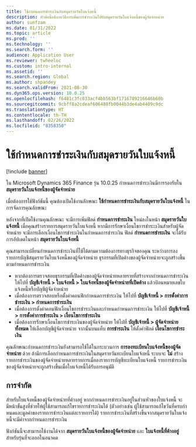 ```yaml
---
title: ใช้กำหนดการชำระเงินกับสมุดรายวันใบแจ้งหนี้
description: หัวข้อนี้อธิบายวิธีการเพิ่มการชำระเงินไปยังสมุดรายวันใบแจ้งหนี้ของผู้จัดจำหน่าย
author: sunfzam
ms.date: 01/31/2022
ms.topic: article
ms.prod: ''
ms.technology: ''
ms.search.form: ''
audience: Application User
ms.reviewer: twheeloc
ms.custom: intro-internal
ms.assetid: ''
ms.search.region: Global
ms.author: shpandey
ms.search.validFrom: 2021-08-30
ms.dyn365.ops.version: 10.0.25
ms.openlocfilehash: f6481c3fc033acf4bb563bf1716789216646b60b
ms.sourcegitcommit: 9cbff8a2cdeaf606488fb0044b3de4ab4409c9dc
ms.translationtype: HT
ms.contentlocale: th-TH
ms.lasthandoff: 02/26/2022
ms.locfileid: "8358350"
---
```

# <a name="apply-a-payment-schedule-to-the-invoice-journal"></a>ใช้กำหนดการชำระเงินกับสมุดรายวันใบแจ้งหนี้

[!include [banner](../includes/preview-banner.md)]

ใน Microsoft Dynamics 365 Finance รุ่น 10.0.25 กำหนดการชำระเงินมีการรองรับใน **สมุดรายวันใบแจ้งหนี้ของผู้จัดจำหน่าย**

เมื่อต้องการใช้ฟังก์ชันนี้ คุณต้องเปิดใช้งานลักษณะ **ใช้กำหนดการชำระเงินกับสมุดรายวันใบแจ้งหนี้** ในการจัดการคุณลักษณะ

หลังจากที่เปิดใช้งานคุณลักษณะ จะมีการเพิ่มฟิลด์ **กำหนดการชำระเงิน** ใหม่ลงในหน้า **สมุดรายวันใบแจ้งหนี้** เมื่อคุณสร้างรายการสมุดรายวันใบแจ้งหนี้ หากมีการรักษาเงื่อนไขการชำระะเงินสำหรับผู้จัดจำหน่าย จะมีการเลือกเงื่อนไขการชำระเงินในกำหนดการชำระเงิน ฟิลด์ **กำหนดการชำระเงิน** จะได้รับการอัปเดตในหน้า **สมุดรายวันใบแจ้งหนี้**

คุณสามารถเปลี่ยนกำหนดการชำระเงินที่ใช้ได้ตามความต้องการทางธุรกิจของคุณ ระหว่างการลงรายการบัญชีสมุดรายวันใบแจ้งหนี้ของผู้จัดจำหน่าย ธุรกรรมที่เปิดค้างของผู้จัดจำหน่ายจะถูกสร้างขึ้นตามกำหนดการชำระเงิน

 - หากต้องการตรวจสอบธุรกรรมที่เปิดค้างของผู้จัดจำหน่ายหลายรายที่สร้างจากกำหนดการชำระเงิน ให้ไปที่ **บัญชีเจ้าหนี้ \> ใบแจ้งหนี้ \> ใบแจ้งหนี้ของผู้จัดจำหน่ายที่เปิดค้าง** แล้วป้อนหมายเลขใบแจ้งหนี้หรือบัญชีผู้จัดจำหน่าย
 - เมื่อต้องการตรวจสอบหรือตั้งค่าคอนฟิกกําหนดการชําระเงิน ให้ไปที่ **บัญชีเจ้าหนี้ \> การตั้งค่าการชำระเงิน \> กำหนดการชำระเงิน**
 - เมื่อต้องการตั้งค่าคอนฟิกเงื่อนไขการชําระเงินและกําหนดกําหนดการชําระเงิน ให้ไปที่ **บัญชีเจ้าหนี้ \> การตั้งค่าการชำระเงิน \> เงื่อนไขการชำระเงิน**
 - เมื่อต้องการรักษาเงื่อนไขการชําระเงินของผู้จัดจำหน่าย ให้ไปที่ **บัญชีเจ้าหนี้ \> ผู้จัดจำหน่ายทั้งหมด** ให้เลือกบัญชีผู้จัดจำหน่าย จากนั้นบนแท็บ **การชำระเงิน** ให้ตั้งค่าฟิลด์ **เงื่อนไขการชำระเงิน**

คุณลักษณะกำหนดการชำระเงินยังสามารถใช้ได้ในกระบวนการ **การลงทะเบียนใบแจ้งหนี้ของผู้จัดจำหน่าย** ด้วย ถ้ามีการเลือกกำหนดการชำระเงินในสมุดรายวันทะเบียนใบแจ้งหนี้ ระบบจะ **ไม่** สร้างรายการชำระเงินของผู้จัดจำหน่ายหลายรายการเมื่อลงรายการบัญชีทะเบียนใบแจ้งหนี้ รายการชำระเงินของผู้จัดจำหน่ายจะถูกสร้างขึ้นเมื่อใบแจ้งหนี้ได้รับการอนุมัติ

## <a name="limitation"></a>การจำกัด

สำหรับใบแจ้งหนี้ของผู้จัดจำหน่ายที่ค้างอยู่ หากกำหนดการชำระเงินอยู่ในส่วนหัวของใบแจ้งหนี้ จะมีหน้าขั้นสูงที่ช่วยให้ผู้ใช้สามารถแก้ไขรายการชำระเงินได้ (ตัวอย่างเช่น ผู้ใช้สามารถแก้ไขวันที่ครบกําหนดและมูลค่าของรายการชำระเงินแต่ละรายการได้) รายการชำระเงินที่สร้างขึ้นจากสมุดรายวันใบแจ้งหนี้จะมีค่าจากกำหนดการชำระเงิน

ฟังก์ชันนี้จะสามารถใช้งานได้จาก **สมุดรายวันใบแจ้งหนี้ของผู้จัดจำหน่าย** และ **ใบแจ้งหนี้ที่ค้างอยู่** สำหรับรุ่นที่จะออกในอนาคต
